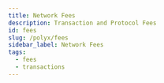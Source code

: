```yaml
---
title: Network Fees
description: Transaction and Protocol Fees
id: fees
slug: /polyx/fees
sidebar_label: Network Fees
tags:
  - fees
  - transactions
---
```

